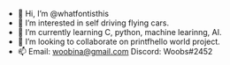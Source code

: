 - 👋 Hi, I’m @whatfontisthis
- 👀 I’m interested in self driving flying cars.
- 🌱 I’m currently learning C, python, machine learinng, AI.
- 💞️ I’m looking to collaborate on printfhello world project.
- 📫 Email: woobina@gmail.com   Discord: Woobs#2452
